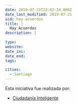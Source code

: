```yaml
---
date: 2019-07-21T23:02:24.000Z
date_last_modified: 2019-07-21
uid: hay-acuerdos
title: |
  Hay Acuerdos
description: |
  
type: 
website: 
date_ini: 
date_end: 
tags:

cities: 
  - Santiago
---
```


Esta iniciativa fue realizada por:

- [Ciudadanía Inteligente](/organizaciones/ciudadania-inteligente)
